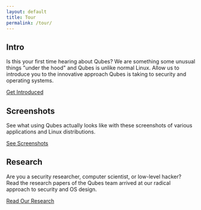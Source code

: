 ```yaml
---
layout: default
title: Tour
permalink: /tour/
---
```


<div class="row">
  <div class="col-lg-4">
    <h2>Intro</h2>
    <p>Is this your first time hearing about Qubes? We are something some unusual things "under the hood" and Qubes is unlike normal Linux. Allow us to introduce you to the innovative approach Qubes is taking to security and operating systems.</p>
    <a href="/intro/" class="btn btn-primary">
      <i class="fa fa-download"></i> Get Introduced
    </a>
  </div>
  <div class="col-lg-4">
    <h2>Screenshots</h2>
    <p>See what using Qubes actually looks like with these screenshots of various applications and Linux distributions.</p>
    <a href="/screenshots/" class="btn btn-primary">
      <i class="fa fa-picture-o"></i> See Screenshots
    </a>
  </div>
  <div class="col-lg-4">
    <h2>Research</h2>
    <p>Are you a security researcher, computer scientist, or low-level hacker? Read the research papers of the Qubes team arrived at our radical approach to security and OS design.</p>
    <a href="/research/" class="btn btn-primary">
      <i class="fa fa-file-text"></i> Read Our Research
    </a>
  </div>
</div>
